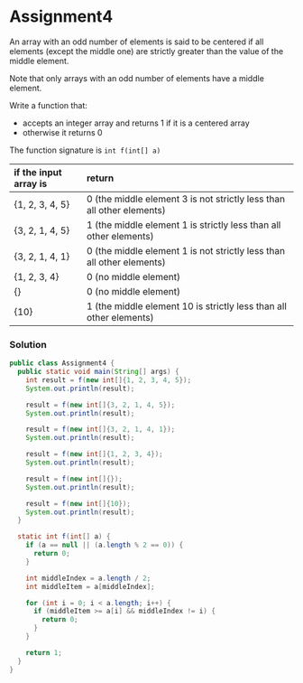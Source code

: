 # Assignment4

An array with an odd number of elements is said to be centered if all elements (except the middle one) are strictly greater than the value of the middle element.

Note that only arrays with an odd number of elements have a middle element.

Write a function that:

* accepts an integer array and returns 1 if it is a centered array
* otherwise it returns 0

The function signature is `int f(int[] a)`

| if the input array is | return |
|:-------------|:-------------|
| {1, 2, 3, 4, 5} | 0 (the middle element 3 is not strictly less than all other elements) |
| {3, 2, 1, 4, 5} | 1 (the middle element 1 is strictly less than all other elements) |
| {3, 2, 1, 4, 1} | 0 (the middle element 1 is not strictly less than all other elements) |
| {1, 2, 3, 4} | 0 (no middle element) |
| {} | 0 (no middle element) |
| {10} | 1 (the middle element 10 is strictly less than all other elements) |

### Solution

```java
public class Assignment4 {
  public static void main(String[] args) {
    int result = f(new int[]{1, 2, 3, 4, 5});
    System.out.println(result);

    result = f(new int[]{3, 2, 1, 4, 5});
    System.out.println(result);

    result = f(new int[]{3, 2, 1, 4, 1});
    System.out.println(result);

    result = f(new int[]{1, 2, 3, 4});
    System.out.println(result);

    result = f(new int[]{});
    System.out.println(result);

    result = f(new int[]{10});
    System.out.println(result);
  }

  static int f(int[] a) {
    if (a == null || (a.length % 2 == 0)) {
      return 0;
    }

    int middleIndex = a.length / 2;
    int middleItem = a[middleIndex];

    for (int i = 0; i < a.length; i++) {
      if (middleItem >= a[i] && middleIndex != i) {
        return 0;
      }
    }

    return 1;
  }
}
```
